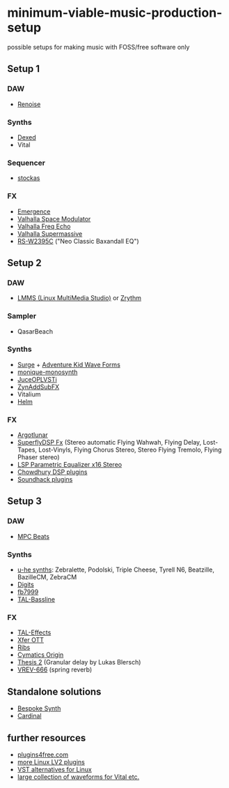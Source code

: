 # minimum-viable-music-production-setup
possible setups for making music with FOSS/free software only

## Setup 1

### DAW
- [Renoise](https://www.renoise.com)

### Synths
- [Dexed](https://github.com/asb2m10/dexed)
- Vital 

### Sequencer
- [stockas](https://github.com/surge-synthesizer/stochas)

### FX
- [Emergence](https://daniel-gergely.itch.io/emergence)
- [Valhalla Space Modulator](https://valhalladsp.com/shop/modulation/valhalla-space-modulator/)
- [Valhalla Freq Echo](https://valhalladsp.com/shop/delay/valhalla-freq-echo/)
- [Valhalla Supermassive](https://valhalladsp.com/shop/reverb/valhalla-supermassive/)
- [RS-W2395C](https://fuseaudiolabs.de/#/pages/product?id=300965965) ("Neo Classic Baxandall EQ")


## Setup 2 

### DAW
- [LMMS (Linux MultiMedia Studio)](https://lmms.io/) or [Zrythm](https://www.zrythm.org/)

### Sampler
- QasarBeach

### Synths
- [Surge](https://github.com/surge-synthesizer/surge) + [Adventure Kid Wave Forms](https://github.com/KristofferKarlAxelEkstrand/AKWF-FREE) 
- [monique-monosynth](https://github.com/surge-synthesizer/monique-monosynth)
- [JuceOPLVSTi](https://github.com/bsutherland/JuceOPLVSTi)
- [ZynAddSubFX](https://zynaddsubfx.sourceforge.io/)
- Vitalium
- [Helm](https://tytel.org/helm/)

### FX
- [Argotlunar](https://mourednik.github.io/argotlunar/)
- [SuperflyDSP Fx](https://superflydsp.com/) (Stereo automatic Flying Wahwah, Flying Delay, Lost-Tapes, Lost-Vinyls, Flying Chorus Stereo, Stereo Flying Tremolo, Flying Phaser stereo)
- [LSP Parametric Equalizer x16 Stereo](https://lsp-plug.in/?page=manuals&section=para_equalizer_x16_stereo)
- [Chowdhury DSP plugins](https://chowdsp.com/products.html)
- [Soundhack plugins](https://www.soundhack.com/freeware/)

## Setup 3

### DAW
- [MPC Beats](https://www.akaipro.com/mpc-beats)

### Synths
- [u-he synths](https://u-he.com/): Zebralette, Podolski, Triple Cheese, Tyrell N6, Beatzille, BazilleCM, ZebraCM
- [Digits](http://www.extentofthejam.com/)
- [fb7999](https://www.fullbucket.de/music/fb7999.html)
- [TAL-Bassline](https://tal-software.com/products/tal-bassline)

### FX
- [TAL-Effects](https://tal-software.com/products/tal-effects)
- [Xfer OTT](https://xferrecords.com/freeware)
- [Ribs](https://hvoyaaudio.itch.io/ribs)
- [Cymatics Origin](https://cymatics.fm/products/origin-vintage-plugin)
- [Thesis 2](https://plugins4free.com/plugin/2080/) (Granular delay by Lukas Blersch)
- [VREV-666](https://fuseaudiolabs.de/#/pages/product?id=301009892) (spring reverb)

## Standalone solutions
- [Bespoke Synth](https://www.bespokesynth.com/)
- [Cardinal](https://github.com/DISTRHO/Cardinal)

## further resources
- [plugins4free.com](https://plugins4free.com/)
- [more Linux LV2 plugins](https://audioonlinux.blogspot.com/2018/10/plugins-lv2.html)
- [VST alternatives for Linux](https://audioonlinux.blogspot.com/2019/07/alternativas-de-vst-para-linux-sim.html)
- [large collection of waveforms for Vital etc.](https://www.reddit.com/r/edmproduction/comments/2jhew1/1700_waveforms_for_serums_wavetable_download_link/)
